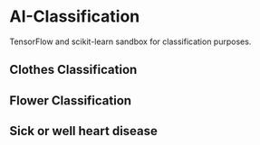 # AI-Classification
TensorFlow and scikit-learn sandbox for classification purposes.

## Clothes Classification


## Flower Classification


## Sick or well heart disease
